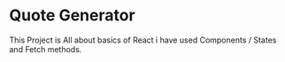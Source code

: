 # Quote Generator

This Project is All about basics of React i have used Components / States and Fetch methods.
